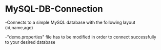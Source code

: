 # MySQL-DB-Connection

-Connects to a simple MySQL database with the following layout (id,name,age)

-"demo.properties" file has to be modified in order to connect successfully to your desired database
